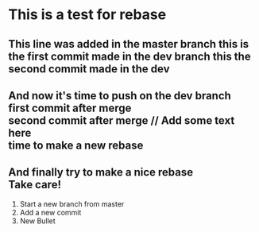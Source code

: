 # This is a test for rebase
This line was added in the master branch
this is the first commit made in the dev branch
this the second commit made in the dev 
---
And now it's time to push on the dev branch     
first commit after merge       
second commit after merge // Add some text here        
time to make a new rebase
---
And finally try to make a nice rebase      
Take care!      
---
1. Start a new branch from master  
2. Add a new commit   
3. New Bullet 